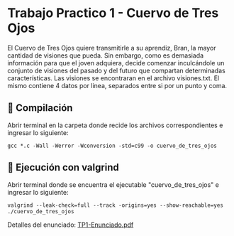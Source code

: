 # Trabajo Practico 1 - Cuervo de Tres Ojos

El Cuervo de Tres Ojos quiere transmitirle a su aprendiz, Bran, la mayor cantidad de visiones que pueda. Sin embargo, como es demasiada información para que el joven adquiera, decide comenzar inculcándole un conjunto de visiones del pasado y del futuro que compartan determinadas características.
Las visiones se encontraran en el archivo visiones.txt. El mismo contiene 4 datos por linea, separados entre si por un punto y coma.

## :pushpin: Compilación
Abrir terminal en la carpeta donde recide los archivos correspondientes e ingresar lo siguiente:
```
gcc *.c -Wall -Werror -Wconversion -std=c99 -o cuervo_de_tres_ojos
```
## :pushpin: Ejecución con valgrind
Abrir terminal donde se encuentra el ejecutable "cuervo_de_tres_ojos" e ingresar lo siguiente:

```
valgrind --leak-check=full --track -origins=yes --show-reachable=yes ./cuervo_de_tres_ojos
```


Detalles del enunciado: [TP1-Enunciado.pdf](https://github.com/stephanieizquierdo/FIUBA-AlgoritmosYProgramacion1-7540-/blob/master/TP1%20-%20Competencia%20Caliz%20de%20Fuego/TP1-Enunciado.pdf)
